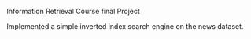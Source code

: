 Information Retrieval Course final Project

Implemented a simple inverted index search engine on the news dataset.
